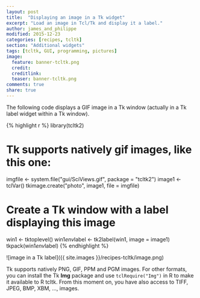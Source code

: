 ```yaml
---
layout: post
title:  "Displaying an image in a Tk widget"
excerpt: "Load an image in Tcl/Tk and display it a label."
author: james_and_philippe
modified: 2015-12-23
categories: [recipes, tcltk]
section: "Additional widgets"
tags: [tcltk, GUI, programming, pictures]
image:
  feature: banner-tcltk.png
  credit: 
  creditlink: 
  teaser: banner-tcltk.png
comments: true
share: true
---
```


The following code displays a GIF image in a Tk window (actually in a Tk label widget within a Tk window).


{% highlight r %}
library(tcltk2)

# Tk supports natively gif images, like this one:
imgfile <- system.file("gui/SciViews.gif", package = "tcltk2")
image1 <- tclVar()
tkimage.create("photo", image1, file = imgfile)

# Create a Tk window with a label displaying this image
win1 <- tktoplevel()
win1$env$label <- tk2label(win1, image = image1)
tkpack(win1$env$label)
{% endhighlight %}

![image in a Tk label]({{ site.images }}/recipes-tcltk/image.png)

Tk supports natively PNG, GIF, PPM and PGM images. For other formats, you can install the Tk **Img** package and use `tclRequire("Img")` in R to make it available to R tcltk. From this moment on, you have also access to TIFF, JPEG, BMP, XBM, ..., images.

